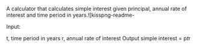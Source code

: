 A calculator that calculates simple interest given principal, annual rate of interest and time period in years.![kisspng-readme-

Input:

   t, time period in years
   r, annual rate of interest
Output
   simple interest = p*t*r
